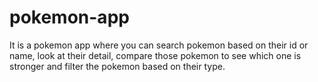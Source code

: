 # pokemon-app
It is a pokemon app where you can search pokemon based on their id or name, look at their detail, compare those pokemon to see which one is stronger and filter the pokemon based on their type.

